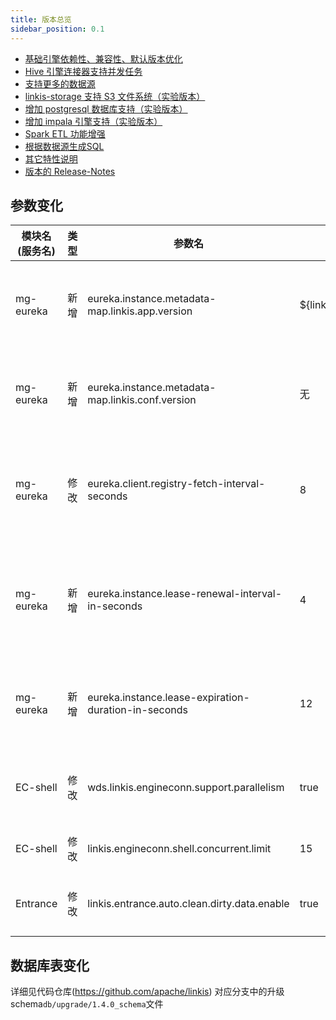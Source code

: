 ```yaml
---
title: 版本总览
sidebar_position: 0.1
--- 
```


- [基础引擎依赖性、兼容性、默认版本优化](./base-engine-compatibilty.md)
- [Hive 引擎连接器支持并发任务](./hive-engine-support-concurrent.md)
- [支持更多的数据源](./spark-etl.md)
- [linkis-storage 支持 S3 文件系统（实验版本）](../deployment/deploy-quick#343-s3-模式)
- [增加 postgresql 数据库支持（实验版本）](../deployment/deploy-quick#22-配置数据库信息)
- [增加 impala 引擎支持（实验版本）](../engine-usage/impala.md)
- [Spark ETL 功能增强](./spark-etl.md)
- [根据数据源生成SQL](./datasource-generate-sql.md)
- [其它特性说明](./other.md)
- [版本的 Release-Notes](/download/release-notes-1.4.0)

## 参数变化 

| 模块名(服务名)| 类型  |     参数名                                                | 默认值             | 描述                                                    |
| ----------- | ----- | -------------------------------------------------------- | ---------------- | ------------------------------------------------------- |
| mg-eureka | 新增 | eureka.instance.metadata-map.linkis.app.version  | ${linkis.app.version} | Eureka元数据上报Linkis应用版本信息|
| mg-eureka | 新增 | eureka.instance.metadata-map.linkis.conf.version | 无 | Eureka元数据上报Linkis服务版本信息 |
| mg-eureka | 修改 | eureka.client.registry-fetch-interval-seconds | 8 | Eureka Client拉取服务注册信息间隔时间（秒） |
| mg-eureka | 新增 | eureka.instance.lease-renewal-interval-in-seconds | 4 | eureka client发送心跳给server端的频率（秒）|
| mg-eureka | 新增 | eureka.instance.lease-expiration-duration-in-seconds | 12 | eureka 等待下一次心跳的超时时间（秒）|
| EC-shell  | 修改 | wds.linkis.engineconn.support.parallelism | true | 是否开启 shell 任务并行执行|
| EC-shell  | 修改 | linkis.engineconn.shell.concurrent.limit | 15 | shell 任务并发数 |
| Entrance  | 修改 | linkis.entrance.auto.clean.dirty.data.enable | true | 启动时是否清理脏数据 |



## 数据库表变化 
详细见代码仓库(https://github.com/apache/linkis) 对应分支中的升级schema`db/upgrade/1.4.0_schema`文件
